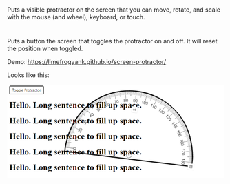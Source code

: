 # <screen-protractor>

Puts a visible protractor on the screen that you can move, rotate, and scale with the mouse (and wheel), keyboard, or touch.

# <screen-protractor-button>

Puts a button the screen that toggles the protractor on and off.  It will reset the position when toggled.


Demo:  https://limefrogyank.github.io/screen-protractor/

Looks like this:

![Alt text](image.png)